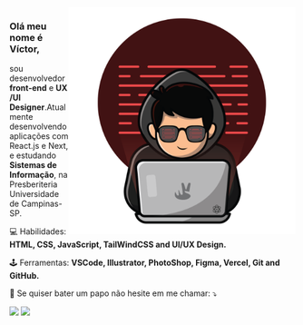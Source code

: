 <img src="https://github.com/vcctm/vcctm/blob/main/logo-vic.png" min-width="400px" max-width="400px" width="400px" align="right" alt="Víctor Dev">

<p align="left"> 
<h3>Olá meu nome é Víctor,</h3> sou desenvolvedor <strong>front-end</strong> e <strong>UX /UI Designer</strong>.Atualmente desenvolvendo aplicações com React.js e Next, e estudando <strong>Sistemas de Informação</strong>, na Presberiteria Universidade de Campinas-SP.
</p>

<p align="left">
  💻 Habilidades: <strong>HTML, CSS, JavaScript, TailWindCSS and UI/UX Design.</strong>
</p>

<p align="left">
  🕹️ Ferramentas: <strong>VSCode, Illustrator, PhotoShop, Figma, Vercel, Git and GitHub.</strong>
</p>

<p align="left">
  📲 Se quiser bater um papo não hesite em me chamar: ⤵️
</p>

<p align="left">
  <a href="https://www.instagram.com/victorm.dev/" alt="Instagram">
  <img src="https://img.shields.io/badge/-instagram-DF0174?logo=instagram&logoColor=white&style=for-the-badge&link=https://www.instagram.com/victorm.dev/"/></a>
  
  <a href="https://www.linkedin.com/in/vcctm" alt="LinkedIn">
  <img src="https://img.shields.io/badge/-linkedin-0e76a8?logo=linkedin&logoColor=white&style=for-the-badge&link=https://www.linkedin.com/in/vcctm" /></a>

</p>  
